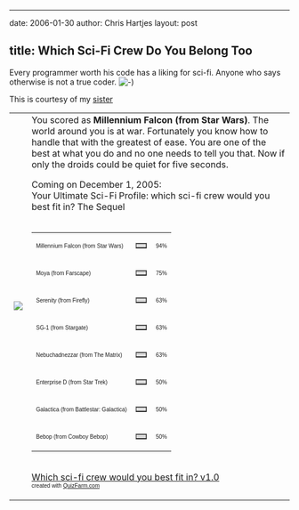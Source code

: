 <hr />

<p>date: 2006-01-30
author: Chris Hartjes
layout: post</p>

<h2>title: Which Sci-Fi Crew Do You Belong Too</h2>

<p>Every programmer worth his code has a liking for sci-fi.  Anyone who says otherwise is not a true coder. <img src="//www.littlehart.net/atthekeyboard/templates/default/img/emoticons/smile.png"" alt="-)"" /></p>

<p>This is courtesy of my <a href="http://www.lisahartjes.com">sister</a></p>

<table border='0' cellpadding='5' cellspacing='0' width='600'><tr><td><img src='http://images.quizfarm.com/1131947385MillenniumFalcon.JPG'></td><td> You scored as <b>Millennium Falcon (from Star Wars)</b>. The world around you is at war.  Fortunately you know how to handle that with the greatest of ease.  You are one of the best at what you do and no one needs to tell you that.  Now if only the droids could be quiet for five seconds.
<p>
Coming on December 1, 2005:<br />
Your Ultimate Sci-Fi Profile: which sci-fi crew would you best fit in? The Sequel<br /><br /><table border='0' width='300' cellspacing='0' cellpadding='0'><tr><td><p><font face='Arial' size='1'>Millennium Falcon (from Star Wars)</font></p></td><td><table border='1' cellpadding='0' cellspacing='0' width='94' bgcolor='#dddddd'><tr><td></td></tr></table></td><td><font face='Arial' size='1'>94%</font></td></tr><tr><td><p><font face='Arial' size='1'>Moya (from Farscape)</font></p></td><td><table border='1' cellpadding='0' cellspacing='0' width='75' bgcolor='#dddddd'><tr><td></td></tr></table></td><td><font face='Arial' size='1'>75%</font></td></tr><tr><td><p><font face='Arial' size='1'>Serenity (from Firefly)</font></p></td><td><table border='1' cellpadding='0' cellspacing='0' width='63' bgcolor='#dddddd'><tr><td></td></tr></table></td><td><font face='Arial' size='1'>63%</font></td></tr><tr><td><p><font face='Arial' size='1'>SG-1 (from Stargate)</font></p></td><td><table border='1' cellpadding='0' cellspacing='0' width='63' bgcolor='#dddddd'><tr><td></td></tr></table></td><td><font face='Arial' size='1'>63%</font></td></tr><tr><td><p><font face='Arial' size='1'>Nebuchadnezzar (from The Matrix)</font></p></td><td><table border='1' cellpadding='0' cellspacing='0' width='63' bgcolor='#dddddd'><tr><td></td></tr></table></td><td><font face='Arial' size='1'>63%</font></td></tr><tr><td><p><font face='Arial' size='1'>Enterprise D (from Star Trek)</font></p></td><td><table border='1' cellpadding='0' cellspacing='0' width='50' bgcolor='#dddddd'><tr><td></td></tr></table></td><td><font face='Arial' size='1'>50%</font></td></tr><tr><td><p><font face='Arial' size='1'>Galactica (from Battlestar: Galactica)</font></p></td><td><table border='1' cellpadding='0' cellspacing='0' width='50' bgcolor='#dddddd'><tr><td></td></tr></table></td><td><font face='Arial' size='1'>50%</font></td></tr><tr><td><p><font face='Arial' size='1'>Bebop (from Cowboy Bebop)</font></p></td><td><table border='1' cellpadding='0' cellspacing='0' width='50' bgcolor='#dddddd'><tr><td></td></tr></table></td><td><font face='Arial' size='1'>50%</font></td></tr></td></tr></table><br /><a href='http://quizfarm.com/test.php?q_id=102272'>Which sci-fi crew would you best fit in? v1.0</a><br /><font face='Arial' size='1'>created with <a href='http://quizfarm.com'>QuizFarm.com</a></font></table>
